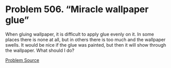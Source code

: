 # Problem 506. “Miracle wallpaper glue”

When gluing wallpaper, it is difficult to apply glue evenly on it. In some places there is none at all, but in others there is too much and the wallpaper swells. It would be nice if the glue was painted, but then it will show through the wallpaper. What should I do?

[Problem Source](https://www.trizland.ru/tasks/1397/)